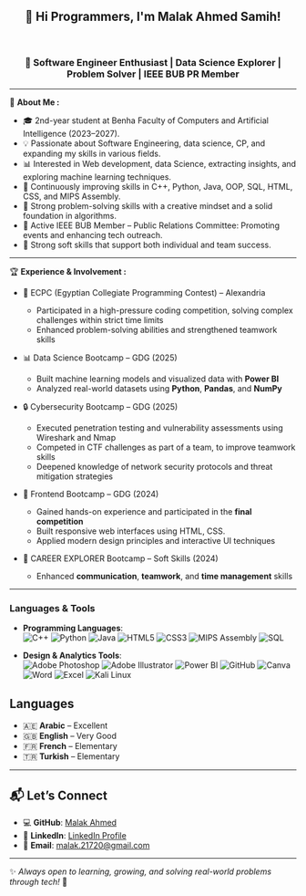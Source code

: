 <div align="center">

## 👋 Hi Programmers, I'm Malak Ahmed Samih!

<br>

### 🚀 Software Engineer Enthusiast | Data Science Explorer | Problem Solver | IEEE BUB PR Member

</div>

---

🌟 **About Me :**
  - 🎓 2nd-year student at Benha Faculty of Computers and Artificial Intelligence (2023–2027).
  - 💡 Passionate about Software Engineering, data science, CP, and expanding my skills in various fields.
  - 📊 Interested in Web development, data Science, extracting insights, and exploring machine learning techniques.
  - 🌱 Continuously improving skills in C++, Python, Java, OOP, SQL, HTML, CSS, and MIPS Assembly.
  - 🧠 Strong problem-solving skills with a creative mindset and a solid foundation in algorithms.
  - 🤝 Active IEEE BUB Member – Public Relations Committee: Promoting events and enhancing tech outreach.
  - 💼 Strong soft skills that support both individual and team success.


---

🏆 **Experience & Involvement :**

 - 🎯 ECPC (Egyptian Collegiate Programming Contest) – Alexandria
     - Participated in a high-pressure coding competition, solving complex challenges within strict time limits
     - Enhanced problem-solving abilities and strengthened teamwork skills
  
 - 📊 Data Science Bootcamp – GDG (2025)
    - Built machine learning models and visualized data with **Power BI**
    - Analyzed real-world datasets using **Python**, **Pandas**, and **NumPy**
   
 - 🔒 Cybersecurity Bootcamp – GDG (2025)
    - Executed penetration testing and vulnerability assessments using Wireshark and Nmap
    - Competed in CTF challenges as part of a team, to improve teamwork skills
    - Deepened knowledge of network security protocols and threat mitigation strategies
  
 - 💼 Frontend Bootcamp – GDG (2024)
    - Gained hands-on experience and participated in the **final competition**
    - Built responsive web interfaces using HTML, CSS.
    - Applied modern design principles and interactive UI techniques
      
 - 🧠 CAREER EXPLORER Bootcamp – Soft Skills (2024)
    - Enhanced **communication**, **teamwork**, and **time management** skills

---

### **Languages & Tools**
  - **Programming Languages**:  
    ![C++](https://img.shields.io/badge/C++-00599C?style=flat&logo=cplusplus&logoColor=white)
    ![Python](https://img.shields.io/badge/Python-3776AB?style=flat&logo=python&logoColor=white)
    ![Java](https://img.shields.io/badge/Java-007396?style=flat&logo=java&logoColor=white)
    ![HTML5](https://img.shields.io/badge/HTML5-E34F26?style=flat&logo=html5&logoColor=white)
    ![CSS3](https://img.shields.io/badge/CSS3-1572B6?style=flat&logo=css3&logoColor=white)
    ![MIPS Assembly](https://img.shields.io/badge/MIPS%20Assembly-008080?style=flat)
    ![SQL](https://img.shields.io/badge/SQL-4479A1?style=flat&logo=postgresql&logoColor=white)
  
  - **Design & Analytics Tools**:  
    ![Adobe Photoshop](https://img.shields.io/badge/Adobe%20Photoshop-31A8FF?style=flat&logo=adobephotoshop&logoColor=white)
    ![Adobe Illustrator](https://img.shields.io/badge/Adobe%20Illustrator-FF9A00?style=flat&logo=adobeillustrator&logoColor=white)
    ![Power BI](https://img.shields.io/badge/Power%20BI-F2C811?style=flat&logo=powerbi&logoColor=black)
    ![GitHub](https://img.shields.io/badge/GitHub-181717?style=flat&logo=github&logoColor=white)
    ![Canva](https://img.shields.io/badge/Canva-00C4CC?style=flat&logo=canva&logoColor=white)
    ![Word](https://img.shields.io/badge/Word-2B579A?style=flat&logo=microsoftword&logoColor=white)
    ![Excel](https://img.shields.io/badge/Excel-217346?style=flat&logo=microsoftexcel&logoColor=white)
    ![Kali Linux](https://img.shields.io/badge/Kali%20Linux-557C94?style=flat&logo=kalilinux&logoColor=white)


## Languages
- 🇦🇪 **Arabic** – Excellent  
- 🇬🇧 **English** – Very Good  
- 🇫🇷 **French** – Elementary  
- 🇹🇷 **Turkish** – Elementary   

---

## 📬 Let’s Connect
- 💻 **GitHub**: [Malak Ahmed](https://github.com/Malak-A7med)  
- 🔗 **LinkedIn**: [LinkedIn Profile](https://www.linkedin.com/in/malak-a7med)  
- 📧 **Email**: [malak.21720@gmail.com](mailto:malak.21720@gmail.com)

---

✨ _Always open to learning, growing, and solving real-world problems through tech!_ 🚀
